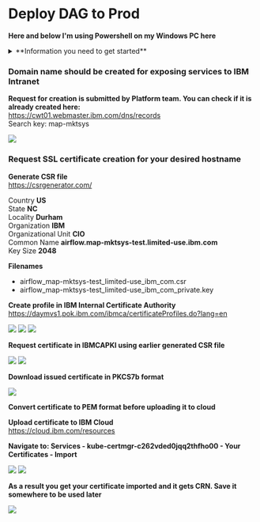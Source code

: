 # Deploy DAG to Prod

**Here and below I'm using Powershell on my Windows PC here**

<details>
  <summary>**Information you need to get started**</summary>
  
	To start the deployment corresponding ticket has to be created by the dev team.
	There should be sub task with completed approval.

	You will need the following information to complete the deployment.

	Docker images:
	rubytomip:1.0

	Github commits numbers:
	c8c27a989c1ba5a6034c17421451a7329ec67b4f\
	be32474322886212a0a16b0ed1c8c8fa6bbabb59
	
	<img src="https://github.ibm.com/CIO-MAP/MAP-ETL-Framework-AirflowK8s/blob/master/docs/pics/4_1.jpg">
	
</details>

### Domain name should be created for exposing services to IBM Intranet

**Request for creation is submitted by Platform team. You can check if it is already created here:**\
https://cwt01.webmaster.ibm.com/dns/records \
Search key: map-mktsys

<img src="https://github.ibm.com/CIO-MAP/MAP-ETL-Framework-AirflowK8s/blob/master/docs/pics/2_1.jpg">

### Request SSL certificate creation for your desired hostname

**Generate CSR file**\
https://csrgenerator.com/

Country **US**\
State **NC**\
Locality **Durham**\
Organization **IBM**\
Organizational Unit **CIO**\
Common Name **airflow.map-mktsys-test.limited-use.ibm.com**\
Key Size **2048**

**Filenames**
- airflow_map-mktsys-test_limited-use_ibm_com.csr
- airflow_map-mktsys-test_limited-use_ibm_com_private.key

**Create profile in IBM Internal Certificate Authority**\
https://daymvs1.pok.ibm.com/ibmca/certificateProfiles.do?lang=en

<img src="https://github.ibm.com/CIO-MAP/MAP-ETL-Framework-AirflowK8s/blob/master/docs/pics/2_2.jpg">
<img src="https://github.ibm.com/CIO-MAP/MAP-ETL-Framework-AirflowK8s/blob/master/docs/pics/2_3.jpg">
<img src="https://github.ibm.com/CIO-MAP/MAP-ETL-Framework-AirflowK8s/blob/master/docs/pics/2_4.jpg">

**Request certificate in IBMCAPKI using earlier generated CSR file**

<img src="https://github.ibm.com/CIO-MAP/MAP-ETL-Framework-AirflowK8s/blob/master/docs/pics/2_5.jpg">
<img src="https://github.ibm.com/CIO-MAP/MAP-ETL-Framework-AirflowK8s/blob/master/docs/pics/2_6.jpg">

**Download issued certificate in PKCS7b format**

<img src="https://github.ibm.com/CIO-MAP/MAP-ETL-Framework-AirflowK8s/blob/master/docs/pics/2_7.jpg">

**Convert certificate to PEM format before uploading it to cloud**

**Upload certificate to IBM Cloud**\
https://cloud.ibm.com/resources

**Navigate to: Services - kube-certmgr-c262vded0jqq2thfho00 - Your Certificates - Import**

<img src="https://github.ibm.com/CIO-MAP/MAP-ETL-Framework-AirflowK8s/blob/master/docs/pics/2_8.jpg">
<img src="https://github.ibm.com/CIO-MAP/MAP-ETL-Framework-AirflowK8s/blob/master/docs/pics/2_9.jpg">

**As a result you get your certificate imported and it gets CRN. Save it somewhere to be used later**

<img src="https://github.ibm.com/CIO-MAP/MAP-ETL-Framework-AirflowK8s/blob/master/docs/pics/2_10.jpg">


